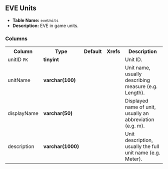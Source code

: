 ## EVE Units

* __Table Name:__ ``eveUnits``
* __Description:__ EVE in game units.

### Columns

<table>
    <tbody>
        <tr>
            <th>Column</th>
            <th>Type</th>
            <th>Default</th>
            <th>Xrefs</th>
            <th>Description</th>
        </tr>
        <tr>
            <td nowrap>
                unitID
                <code title="Belongs to primary key">PK</code>
            </td>
            <td>
                <strong>tinyint</strong>
            </td>
            <td></td>
            <td></td>
            <td>Unit ID.</td>
        </tr>
        <tr>
            <td nowrap>
                unitName
            </td>
            <td>
                <strong>varchar(100)</strong>
            </td>
            <td></td>
            <td></td>
            <td>Unit name, usually describing measure (e.g. Length).</td>
        </tr>
        <tr>
            <td nowrap>
                displayName
            </td>
            <td>
                <strong>varchar(50)</strong>
            </td>
            <td></td>
            <td></td>
            <td>Displayed name of unit, usually an abbreviation (e.g. m).</td>
        </tr>
        <tr>
            <td nowrap>
                description
            </td>
            <td>
                <strong>varchar(1000)</strong>
            </td>
            <td></td>
            <td></td>
            <td>Unit description, usually the full unit name (e.g. Meter).</td>
        </tr>
    </tbody>
</table>
